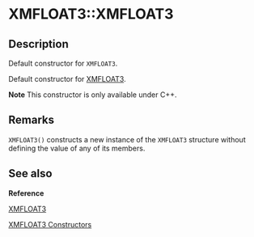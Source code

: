 # XMFLOAT3::XMFLOAT3

## Description

Default constructor for `XMFLOAT3`.

Default constructor for [XMFLOAT3](https://learn.microsoft.com/windows/desktop/api/directxmath/ns-directxmath-xmfloat3).

**Note** This constructor is only available under C++.

## Remarks

`XMFLOAT3()` constructs a new instance of the `XMFLOAT3` structure without
defining the value of any of its members.

## See also

**Reference**

[XMFLOAT3](https://learn.microsoft.com/windows/desktop/api/directxmath/ns-directxmath-xmfloat3)

[XMFLOAT3 Constructors](https://learn.microsoft.com/windows/desktop/api/directxmath/nf-directxmath-xmfloat3-xmfloat3(constfloat))